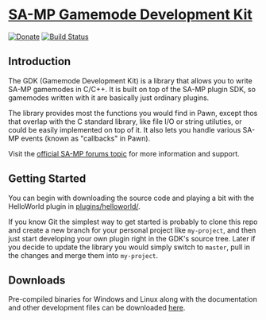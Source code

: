 [SA-MP Gamemode Development Kit][github]
========================================

[![Donate][donate_button]][donate]
[![Build Status][build_status]][build]

Introduction
-------------

The GDK (Gamemode Development Kit) is a library that allows you to write
SA-MP gamemodes in C/C++. It is built on top of the SA-MP plugin SDK, so
gamemodes written with it are basically just ordinary plugins.

The library provides most the functions you would find in Pawn, except thos
that overlap with the C standard library, like file I/O or string utiluties,
or could be easily implemented on top of it. It also lets you handle various
SA-MP events (known as "callbacks" in Pawn).

Visit the [official SA-MP forums topic][topic] for more information and
support.

Getting Started
---------------

You can begin with downloading the source code and playing a bit with the
HelloWorld plugin in [plugins/helloworld/][helloworld].

If you know Git the simplest way to get started is probably to clone this repo
and create a new branch for your personal project like `my-project`, and then
just start developing your own plugin right in the GDK's source tree. Later if
you decide to update the library you would simply switch to  `master`, pull in
the changes and merge them into `my-project`.

Downloads
---------

Pre-compiled binaries for Windows and Linux along with the documentation and
other development files can be downloaded [here][download].

[donate]: http://pledgie.com/campaigns/19068
[donate_button]: http://pledgie.com/campaigns/19068.png
[build]: https://travis-ci.org/Zeex/sampgdk
[build_status]: https://travis-ci.org/Zeex/sampgdk.png?branch=master
[topic]: http://forum.sa-mp.com/showthread.php?t=421090
[github]: https://github.com/Zeex/sampgdk
[download]: https://github.com/Zeex/sampgdk/releases
[helloworld]: https://github.com/Zeex/sampgdk/tree/master/plugins/helloworld
